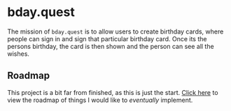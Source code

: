 # bday.quest

The mission of `bday.quest` is to allow users to create birthday cards, where people can sign in and sign that particular birthday card. Once its the persons birthday, the card is then shown and the person can see all the wishes.

## Roadmap

This project is a bit far from finished, as this is just the start. [Click here](/ROADMAP.md) to view the roadmap of things I would like to _eventually_ implement.
